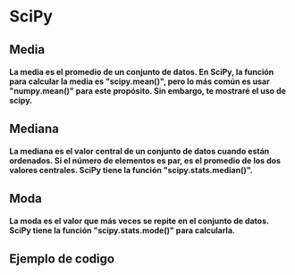 # SciPy

## Media
#### La media es el promedio de un conjunto de datos. En SciPy, la función para calcular la media es "scipy.mean()", pero lo más común es usar "numpy.mean()" para este propósito. Sin embargo, te mostraré el uso de scipy.

## Mediana
#### La mediana es el valor central de un conjunto de datos cuando están ordenados. Si el número de elementos es par, es el promedio de los dos valores centrales. SciPy tiene la función "scipy.stats.median()".

## Moda
#### La moda es el valor que más veces se repite en el conjunto de datos. SciPy tiene la función "scipy.stats.mode()" para calcularla.

## Ejemplo de codigo
